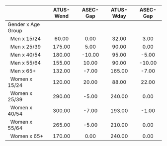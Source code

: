 
|                      |    ATUS-Wend |     ASEC-Gap |    ATUS-Wday |     ASEC-Gap |
| -------------------- | :----------: | :----------: | :----------: | :----------: |
| Gender x Age Group   |              |              |              |              |
| &nbsp;&nbsp;Men x 15/24 |        60.00 |         0.00 |        32.00 |         3.00 |
| &nbsp;&nbsp;Men x 25/39 |       175.00 |         5.00 |        90.00 |         0.00 |
| &nbsp;&nbsp;Men x 40/54 |       180.00 |       -10.00 |        95.00 |        -5.00 |
| &nbsp;&nbsp;Men x 55/64 |       155.00 |        10.00 |        90.00 |       -10.00 |
| &nbsp;&nbsp;Men x 65+ |       132.00 |        -7.00 |       165.00 |        -7.00 |
| &nbsp;&nbsp;Women x 15/24 |       120.00 |        20.00 |        88.00 |        22.00 |
| &nbsp;&nbsp;Women x 25/39 |       290.00 |        -5.00 |       240.00 |         0.00 |
| &nbsp;&nbsp;Women x 40/54 |       300.00 |        -7.00 |       193.00 |        -1.00 |
| &nbsp;&nbsp;Women x 55/64 |       265.00 |        -5.00 |       210.00 |         0.00 |
| &nbsp;&nbsp;Women x 65+ |       170.00 |         0.00 |       240.00 |         0.00 |

